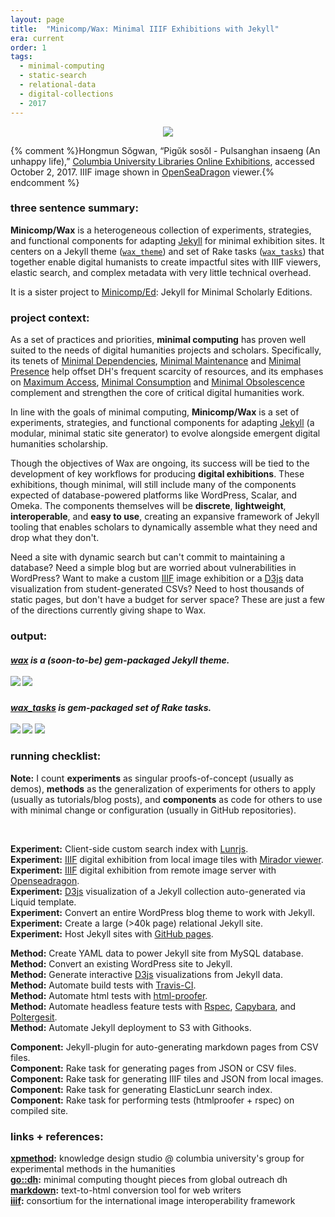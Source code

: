 ```yaml
---
layout: page
title:  "Minicomp/Wax: Minimal IIIF Exhibitions with Jekyll"
era: current
order: 1
tags:
  - minimal-computing
  - static-search
  - relational-data
  - digital-collections
  - 2017
---
```


<!-- <div id="openseadragon1" style="height:600px;background-color:#999;margin:15px 0px 10px 0px;"></div>
<script src="{{ site.baseurl }}/assets/openseadragon/openseadragon.min.js"></script>
<script type="text/javascript">var viewer = OpenSeadragon({ id: "openseadragon1", tileSources: "https://derivativo-1.library.columbia.edu/iiif/2/ldpd:113768/info.json"});
</script> -->
<center>
  <img src="https://github.com/mnyrop/wax_tasks/raw/master/docs/wax_screen.gif?raw=true"/>
</center>

{% comment %}Hongmun Sŏgwan, “Pigŭk sosŏl - Pulsanghan insaeng (An unhappy life),” [Columbia University Libraries Online Exhibitions](https://dlc.library.columbia.edu/catalog/ldpd:113768), accessed October 2, 2017. IIIF image shown in [OpenSeaDragon](https://openseadragon.github.io/) viewer.{% endcomment %}


### three sentence summary:

__Minicomp/Wax__ is a heterogeneous collection of experiments, strategies, and functional components for adapting [Jekyll](http://jekyllrb.com) for minimal exhibition sites. It centers on a Jekyll theme ([`wax_theme`](https://github.com/minicomp/wax/)) and set of Rake tasks ([`wax_tasks`](https://github.com/minicomp/wax_tasks/)) that together enable digital humanists to create impactful sites with IIIF viewers, elastic search, and complex metadata with very little technical overhead.

It is a sister project to [Minicomp/Ed](https://github.com/minicomp/ed): Jekyll for Minimal Scholarly Editions.


### project context:

As a set of practices and priorities, **minimal computing** has proven well suited to the needs of digital humanities projects and scholars. Specifically, its tenets of [Minimal Dependencies](http://go-dh.github.io/mincomp/thoughts/2016/10/03/tldr#minimal-dependencies), [Minimal Maintenance](http://go-dh.github.io/mincomp/thoughts/2016/10/03/tldr#minimal-maintenance) and [Minimal Presence](http://go-dh.github.io/mincomp/thoughts/2016/10/03/tldr#minimal-presence) help offset DH's frequent scarcity of resources, and its emphases on [Maximum Access](http://go-dh.github.io/mincomp/thoughts/2016/10/03/tldr#maximum-access), [Minimal Consumption](http://go-dh.github.io/mincomp/thoughts/2016/10/03/tldr#minimal-use) and [Minimal Obsolescence](http://go-dh.github.io/mincomp/thoughts/2016/10/03/tldr#minimal-obsolescence) complement and strengthen the core of critical digital humanities work.

In line with the goals of minimal computing, **Minicomp/Wax** is a set of experiments, strategies, and functional components for adapting [Jekyll](http://jekyllrb.com) (a modular, minimal static site generator) to evolve alongside emergent digital humanities scholarship.

Though the objectives of Wax are ongoing, its success will be tied to the development of key workflows for producing **digital exhibitions**. These exhibitions, though minimal, will still include many of the components expected of database-powered platforms like WordPress, Scalar, and Omeka. The components themselves will be **discrete**, **lightweight**, **interoperable**, and **easy to use**, creating an expansive framework of Jekyll tooling that enables scholars to dynamically assemble what they need and drop what they don't.

Need a site with dynamic search but can't commit to maintaining a database? Need a simple blog but are worried about vulnerabilities in WordPress? Want to make a custom [IIIF](http://iiif.io/) image exhibition or a [D3js](https://d3js.org/) data visualization from student-generated CSVs? Need to host thousands of static pages, but don't have a budget for server space? These are just a few of the directions currently giving shape to Wax.

### output:

##### __[wax](https://github.com/minicomp/wax/)__ is a (soon-to-be) gem-packaged Jekyll theme. <br><br><a href="https://gemnasium.com/github.com/mnyrop/wax"><img src="https://gemnasium.com/badges/github.com/mnyrop/wax.svg"/></a> <a href="https://travis-ci.org/minicomp/wax"><img src="https://travis-ci.org/minicomp/wax.svg"/></a>

##### __[wax_tasks](https://github.com/minicomp/wax_tasks/)__ is gem-packaged set of Rake tasks. <a href="https://badge.fury.io/rb/wax_tasks"><br><br><img src="https://badge.fury.io/rb/wax_tasks.svg"/></a> <a href="https://gemnasium.com/github.com/mnyrop/wax_tasks"><img src="https://gemnasium.com/badges/github.com/mnyrop/wax_tasks.svg"/></a> <a href="https://travis-ci.org/mnyrop/wax_tasks"><img src="https://travis-ci.org/mnyrop/wax_tasks.svg"/></a>


### running checklist:

**Note:** I count **experiments** as singular proofs-of-concept (usually as demos), **methods** as the generalization of experiments for others to apply (usually as tutorials/blog posts), and **components** as code for others to use with minimal change or configuration (usually in GitHub repositories).

<br>

<i class="fa fa-check-square-o" aria-hidden="true"></i>**Experiment:** Client-side custom search index with [Lunrjs](https://lunrjs.com). <a href="http://marii.info/historical-photos/" style="border-bottom:none;"><i class="fa fa-flask" aria-hidden="true"></i></a><br><i class="fa fa-check-square-o" aria-hidden="true"></i> **Experiment:** [IIIF](http://iiif.io/) digital exhibition from local image tiles with [Mirador viewer](http://projectmirador.org).<br><i class="fa fa-check-square-o" aria-hidden="true"></i> **Experiment:** [IIIF](http://iiif.io/) digital exhibition from remote image server with [Openseadragon](https://openseadragon.github.io/). <a href="http://marii.info/historical-photos/" style="border-bottom:none;"><i class="fa fa-flask" aria-hidden="true"></i></a><br><i class="fa fa-check-square-o" aria-hidden="true"></i> **Experiment:** [D3js](https://d3js.org/) visualization of a Jekyll collection auto-generated via Liquid template. <a href="https://cul.github.io/bunraku-demo/visualize/connected-characters/" style="border-bottom:none;"><i class="fa fa-flask" aria-hidden="true"></i></a><br><i class="fa fa-check-square-o" aria-hidden="true"></i> **Experiment:** Convert an entire WordPress blog theme to work with Jekyll.<a href="https://cul.github.io/ldpd-devlib/" style="border-bottom:none;"><i class="fa fa-flask" aria-hidden="true"></i></a><br><i class="fa fa-check-square-o" aria-hidden="true"></i> **Experiment:** Create a large (>40k page) relational Jekyll site. <a href="https://cul.github.io/bunraku-demo/" style="border-bottom:none;"><i class="fa fa-flask" aria-hidden="true"></i></a><br><i class="fa fa-check-square-o" aria-hidden="true"></i> **Experiment:** Host Jekyll sites with [GitHub pages](https://pages.github.com/). <a href="https://cul.github.io/bunraku-demo/" style="border-bottom:none;"><i class="fa fa-flask" aria-hidden="true"></i></a><br>


<i class="fa fa-check-square-o" aria-hidden="true"></i> **Method:** Create YAML data to power Jekyll site from MySQL database. <a href="/notes/the-summer-of-puppets" style="border-bottom:none;"><i class="fa fa-paper-plane-o" aria-hidden="true"></i></a><br><i class="fa fa-check-square-o" aria-hidden="true"></i> **Method:** Convert an existing WordPress site to Jekyll. <a href="/notes/wp-to-jekyll-the-alt-route" style="border-bottom:none;"><i class="fa fa-paper-plane-o" aria-hidden="true"></i></a><br><i class="fa fa-check-square-o" aria-hidden="true"></i> **Method:** Generate interactive [D3js](https://d3js.org/) visualizations from Jekyll data. <a href="/notes/autogenerate-json-for-d3-from-jekyll-collection-data" style="border-bottom:none;"><i class="fa fa-paper-plane-o" aria-hidden="true"></i></a><br><i class="fa fa-check-square-o" aria-hidden="true"></i> **Method:** Automate build tests with [Travis-CI](http://travis-ci.org). <a href="/notes/jekyll-ci" style="border-bottom:none;"><i class="fa fa-paper-plane-o" aria-hidden="true"></i></a><br><i class="fa fa-check-square-o" aria-hidden="true"></i> **Method:** Automate html tests with [html-proofer](https://github.com/gjtorikian/html-proofer). <a href="/notes/jekyll-ci" style="border-bottom:none;"><i class="fa fa-paper-plane-o" aria-hidden="true"></i></a><br><i class="fa fa-check-square-o" aria-hidden="true"></i> **Method:** Automate headless feature tests with [Rspec](http://rspec.info/), [Capybara](http://teamcapybara.github.io/capybara/), and [Poltergesit](https://github.com/teampoltergeist/poltergeist). <a href="/notes/headless-test-dynamic-search" style="border-bottom:none;"><i class="fa fa-paper-plane-o" aria-hidden="true"></i></a><br><i class="fa fa-check-square-o" aria-hidden="true"></i> **Method:** Automate Jekyll deployment to S3 with Githooks.


<i class="fa fa-check-square-o" aria-hidden="true"></i> **Component:** Jekyll-plugin for auto-generating markdown pages from CSV files. <a href="https://github.com/mnyrop/pagemaster" style="border-bottom:none;"><i class="fa fa-github-alt" aria-hidden="true"></i></a><br><i class="fa fa-check-square-o" aria-hidden="true"></i> **Component:** Rake task for generating pages from JSON or CSV files. <a href="https://github.com/mnyrop/wax_tasks#waxpagemaster" style="border-bottom:none;"><i class="fa fa-github-alt" aria-hidden="true"></i></a><br><i class="fa fa-check-square-o" aria-hidden="true"></i> **Component:** Rake task for generating IIIF tiles and JSON from local images. <a href="https://github.com/mnyrop/wax_tasks#waxiiif" style="border-bottom:none;"><i class="fa fa-github-alt" aria-hidden="true"></i></a><br><i class="fa fa-check-square-o" aria-hidden="true"></i> **Component:** Rake task for generating ElasticLunr search index. <a href="https://github.com/mnyrop/wax_tasks#waxlunr" style="border-bottom:none;"><i class="fa fa-github-alt" aria-hidden="true"></i></a><br><i class="fa fa-check-square-o" aria-hidden="true"></i> **Component:** Rake task for performing tests (htmlproofer + rspec) on compiled site. <a href="https://github.com/mnyrop/wax_tasks#waxtest" style="border-bottom:none;"><i class="fa fa-github-alt" aria-hidden="true"></i></a>


### links + references:

__[xpmethod](http://xpmethod.plaintext.in):__ knowledge design studio @ columbia university's group for experimental methods in the humanities <br>
__[go::dh](http://go-dh.github.io/mincomp/thoughts/):__ minimal computing thought pieces from global outreach dh<br>
__[markdown](https://daringfireball.net/projects/markdown/):__  text-to-html conversion tool for web writers<br>
__[iiif](http://iiif.io/):__ consortium for the international image interoperability framework<br>
